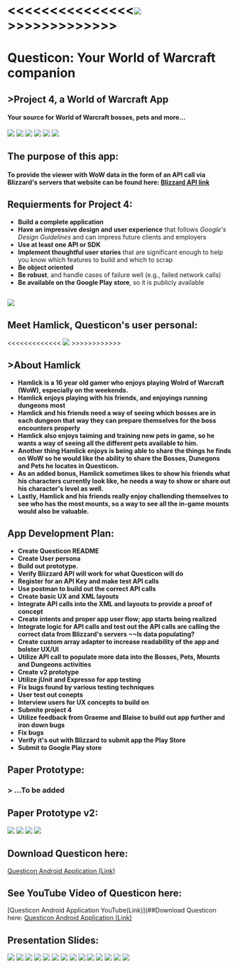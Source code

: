 # <<<<<<<<<<<<<<<![](readmedata/questicon.png)>>>>>>>>>>>>>
# Questicon: Your World of Warcraft companion
## >Project 4, a World of Warcraft App
#### Your source for World of Warcraft bosses, pets and more...
![](readmedata/o3.gif)
![](readmedata/o1.gif)
![](readmedata/o2.gif)
![](readmedata/o4.gif)
![](readmedata/music.gif)
![](readmedata/wallaper.gif)
## The purpose of this app:
#### To provide the viewer with WoW data in the form of an API call via Blizzard's servers that website can be found here: [Blizzard API link](https://dev.battle.net/io-docs)
## Requierments for Project 4:
* **Build a complete application**
* **Have an impressive design and user experience** that follows *Google's Design Guidelines* and can impress future clients and employers
* **Use at least one API or SDK**
* **Implement thoughtful user stories** that are significant enough to help you know which features to build and which to scrap
* **Be object oriented**
* **Be robust**, and handle cases of failure well (e.g., failed network calls)
* **Be available on the Google Play store**, so it is publicly available

## ![](https://us.battle.net/mashery-assets/static/images//home-jumbo-no-inset.jpg)
## Meet Hamlick, Questicon's user personal:
<<<<<<<<<<<<< ![](readmedata/gamerpersona.jpg) >>>>>>>>>>>>
## >About Hamlick

* **Hamlick is a 16 year old gamer who enjoys playing Wolrd of Warcraft (WoW), especially on the weekends.**
* **Hamlick enjoys playing with his friends, and enjoyings running dungeons most**
* **Hamlick and his friends need a way of seeing which bosses are in each dungeon that way they can prepare themselves for the boss encounters properly**
* **Hamlick also enjoys taiming and training new pets in game, so he wants a way of seeing all the different pets available to him.**
* **Another thing Hamlick enjoys is being able to share the things he finds on WoW so he would like the ability to share the Bosses, Dunegons and Pets he locates in Questicon.**
* **As an added bonus, Hamlick sometimes likes to show his friends what his characters currently look like, he needs a way to show or share out his character's level as well.**
* **Lastly, Hamlick and his friends really enjoy challending themselves to see who has the most mounts, so a way to see all the in-game mounts would also be valuable.**

## App Development Plan:
* **Create Questicon README**
* **Create User persona**
* **Build out prototype.**
* **Verify Blizzard API will work for what Questicon will do**
* **Register for an API Key and make test API calls**
* **Use postman to build out the correct API calls**
* **Create basic UX and XML layouts**
* **Integrate API calls into the XML and layouts to provide a proof of concept**
* **Create intents and proper app user flow; app starts being realized**
* **Integrate logic for API calls and test out the API calls are calling the correct data from Blizzard's servers ~~Is data populating?**
* **Create custom array adapter to increase readability of the app and bolster UX/UI**
* **Utilize API call to populate more data into the Bosses, Pets, Mounts and Dungeons activities**
* **Create v2 prototype**
* **Utilize jUnit and Expresso for app testing**
* **Fix bugs found by various testing techniques**
* **User test out conepts**
* **Interview users for UX concepts to build on** 
* **Submite project 4**
* **Utilize feedback from Graeme and Blaise to build out app further and iron down bugs**
* **Fix bugs**
* **Verify it's out with Blizzard to submit app the Play Store**
* **Submit to Google Play store**

## Paper Prototype:
### > ...To be added
## Paper Prototype v2:
![](readmedata/images.png)
![](readmedata/images1.png)
![](readmedata/images2.png)
![](readmedata/images3.png)
## Download Questicon here:
[Questicon Android Application (Link)](https://docs.google.com/uc?export=download&id=0B7NezlAJoyHJUWdVNzU3eU5KbDA)
## See YouTube Video of Questicon here:
[Questicon Android Application YouTube(Link)](##Download Questicon here:
[Questicon Android Application (Link)](https://www.youtube.com/watch?v=bWKAx6R1HLE&feature=youtu.be)
## Presentation Slides:
![](readmedata/QusticonPresentationImages.001.jpeg)
![](readmedata/QusticonPresentationImages.002.jpeg)
![](readmedata/QusticonPresentationImages.003.jpeg)
![](readmedata/QusticonPresentationImages.004.jpeg)
![](readmedata/QusticonPresentationImages.005.jpeg)
![](readmedata/QusticonPresentationImages.006.jpeg)
![](readmedata/QusticonPresentationImages.007.jpeg)
![](readmedata/QusticonPresentationImages.008.jpeg)
![](readmedata/QusticonPresentationImages.009.jpeg)
![](readmedata/QusticonPresentationImages.010.jpeg)
![](readmedata/QusticonPresentationImages.011.jpeg)
![](readmedata/QusticonPresentationImages.012.jpeg)
![](readmedata/QusticonPresentationImages.013.jpeg)
![](readmedata/QusticonPresentationImages.014.jpeg)










